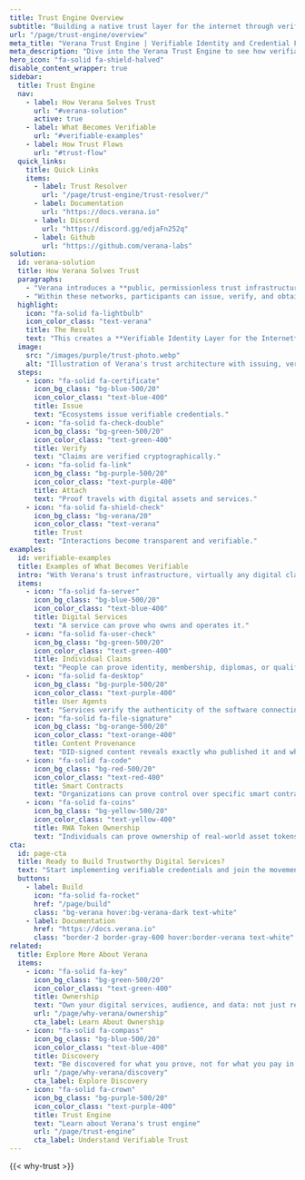 ```yaml
---
title: Trust Engine Overview
subtitle: "Building a native trust layer for the internet through verifiable credentials and cryptographic proof of identity, authenticity, and ownership."
url: "/page/trust-engine/overview"
meta_title: "Verana Trust Engine | Verifiable Identity and Credential Flow"
meta_description: "Dive into the Verana Trust Engine to see how verifiable credentials, trust registries, and decentralized governance create transparent digital trust flows."
hero_icon: "fa-solid fa-shield-halved"
disable_content_wrapper: true
sidebar:
  title: Trust Engine
  nav:
    - label: How Verana Solves Trust
      url: "#verana-solution"
      active: true
    - label: What Becomes Verifiable
      url: "#verifiable-examples"
    - label: How Trust Flows
      url: "#trust-flow"
  quick_links:
    title: Quick Links
    items:
      - label: Trust Resolver
        url: "/page/trust-engine/trust-resolver/"
      - label: Documentation
        url: "https://docs.verana.io"
      - label: Discord
        url: "https://discord.gg/edjaFn252q"
      - label: Github
        url: "https://github.com/verana-labs"
solution:
  id: verana-solution
  title: How Verana Solves Trust
  paragraphs:
    - "Verana introduces a **public, permissionless trust infrastructure** that generalizes the use of verifiable credentials. Any ecosystem, governments, industries, communities... can use Verana to build sovereign trust networks."
    - "Within these networks, participants can issue, verify, and obtain credentials that certify claims of identity, authenticity, or authorization. Credential holders can attach these proofs to their digital assets, services, and channels, demonstrating ownership, provenance, or qualifications."
  highlight:
    icon: "fa-solid fa-lightbulb"
    icon_color_class: "text-verana"
    title: The Result
    text: "This creates a **Verifiable Identity Layer for the Internet**, turning the web into an environment where trust is transparent, interoperable, and verifiable."
  image:
    src: "/images/purple/trust-photo.webp"
    alt: "Illustration of Verana's trust architecture with issuing, verifying, attaching, and trusting"
  steps:
    - icon: "fa-solid fa-certificate"
      icon_bg_class: "bg-blue-500/20"
      icon_color_class: "text-blue-400"
      title: Issue
      text: "Ecosystems issue verifiable credentials."
    - icon: "fa-solid fa-check-double"
      icon_bg_class: "bg-green-500/20"
      icon_color_class: "text-green-400"
      title: Verify
      text: "Claims are verified cryptographically."
    - icon: "fa-solid fa-link"
      icon_bg_class: "bg-purple-500/20"
      icon_color_class: "text-purple-400"
      title: Attach
      text: "Proof travels with digital assets and services."
    - icon: "fa-solid fa-shield-check"
      icon_bg_class: "bg-verana/20"
      icon_color_class: "text-verana"
      title: Trust
      text: "Interactions become transparent and verifiable."
examples:
  id: verifiable-examples
  title: Examples of What Becomes Verifiable
  intro: "With Verana's trust infrastructure, virtually any digital claim can be made verifiable:"
  items:
    - icon: "fa-solid fa-server"
      icon_bg_class: "bg-blue-500/20"
      icon_color_class: "text-blue-400"
      title: Digital Services
      text: "A service can prove who owns and operates it."
    - icon: "fa-solid fa-user-check"
      icon_bg_class: "bg-green-500/20"
      icon_color_class: "text-green-400"
      title: Individual Claims
      text: "People can prove identity, membership, diplomas, or qualifications anywhere online."
    - icon: "fa-solid fa-desktop"
      icon_bg_class: "bg-purple-500/20"
      icon_color_class: "text-purple-400"
      title: User Agents
      text: "Services verify the authenticity of the software connecting to them."
    - icon: "fa-solid fa-file-signature"
      icon_bg_class: "bg-orange-500/20"
      icon_color_class: "text-orange-400"
      title: Content Provenance
      text: "DID-signed content reveals exactly who published it and when thanks to C2PA and Verifiable Credentials."
    - icon: "fa-solid fa-code"
      icon_bg_class: "bg-red-500/20"
      icon_color_class: "text-red-400"
      title: Smart Contracts
      text: "Organizations can prove control over specific smart contracts."
    - icon: "fa-solid fa-coins"
      icon_bg_class: "bg-yellow-500/20"
      icon_color_class: "text-yellow-400"
      title: RWA Token Ownership
      text: "Individuals can prove ownership of real-world asset tokens."
cta:
  id: page-cta
  title: Ready to Build Trustworthy Digital Services?
  text: "Start implementing verifiable credentials and join the movement toward a more trustworthy internet."
  buttons:
    - label: Build
      icon: "fa-solid fa-rocket"
      href: "/page/build"
      class: "bg-verana hover:bg-verana-dark text-white"
    - label: Documentation
      href: "https://docs.verana.io"
      class: "border-2 border-gray-600 hover:border-verana text-white"
related:
  title: Explore More About Verana
  items:
    - icon: "fa-solid fa-key"
      icon_bg_class: "bg-green-500/20"
      icon_color_class: "text-green-400"
      title: Ownership
      text: "Own your digital services, audience, and data: not just rent them from platforms."
      url: "/page/why-verana/ownership"
      cta_label: Learn About Ownership
    - icon: "fa-solid fa-compass"
      icon_bg_class: "bg-blue-500/20"
      icon_color_class: "text-blue-400"
      title: Discovery
      text: "Be discovered for what you prove, not for what you pay in advertising."
      url: "/page/why-verana/discovery"
      cta_label: Explore Discovery
    - icon: "fa-solid fa-crown"
      icon_bg_class: "bg-purple-500/20"
      icon_color_class: "text-purple-400"
      title: Trust Engine
      text: "Learn about Verana's trust engine"
      url: "/page/trust-engine"
      cta_label: Understand Verifiable Trust
---
```


{{< why-trust >}}
